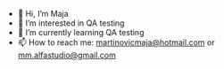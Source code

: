 - 👋 Hi, I’m Maja
- 👀 I’m interested in QA testing
- 🌱 I’m currently learning QA testing
- 📫 How to reach me: martinovicmaja@hotmail.com or mm.alfastudio@gmail.com

<!---
martinovicm/martinovicm is a ✨ special ✨ repository because its `README.md` (this file) appears on your GitHub profile.
You can click the Preview link to take a look at your changes.
--->
